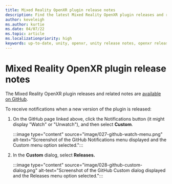 ```yaml
---
title: Mixed Reality OpenXR plugin release notes
description: Find the latest Mixed Reality OpenXR plugin releases and related notes on GitHub.
author: keveleigh
ms.author: kurtie
ms.date: 04/07/22
ms.topic: article
ms.localizationpriority: high
keywords: up-to-date, unity, openxr, unity release notes, openxr release notes, mixed reality release notes, plugin, plugins
---
```


# Mixed Reality OpenXR plugin release notes

The Mixed Reality OpenXR plugin releases and related notes are [available on GitHub](https://github.com/microsoft/OpenXR-Unity-MixedReality-Samples/releases).

To receive notifications when a new version of the plugin is released:

1. On the GitHub page linked above, click the Notifications button (it might display "Watch" or "Unwatch"), and then select **Custom**.

    :::image type="content" source="image/027-github-watch-menu.png" alt-text="Screenshot of the GitHub Notifications menu displayed and the Custom menu option selected.":::

1. In the **Custom** dialog, select **Releases.**

    :::image type="content" source="image/028-github-custom-dialog.png" alt-text="Screenshot of the GitHub Custom dialog displayed and the Releases menu option selected.":::